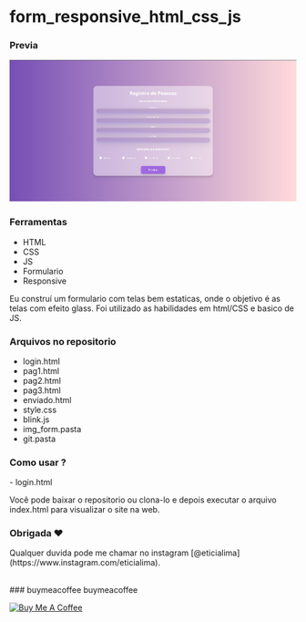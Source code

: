 # form_responsive_html_css_js
 
### Previa
 
<img src="git/demo.jpg?raw=true"/>

### Ferramentas
* HTML
* CSS
* JS
* Formulario
* Responsive

<p>Eu construí um formulario com telas bem estaticas, onde o objetivo é as telas com efeito glass. Foi utilizado as habilidades em html/CSS e basico de JS.  

### Arquivos no repositorio
* login.html
* pag1.html
* pag2.html
* pag3.html
* enviado.html
* style.css
* blink.js
* img_form.pasta  
* git.pasta 

### Como usar ? 
<p>- login.html</P><p> Você pode baixar o repositorio ou clona-lo e depois executar o arquivo index.html para visualizar o site na web.</P> 

### Obrigada ❤️
<p>Qualquer duvida pode me chamar no instagram [@eticialima](https://www.instagram.com/eticialima).</p> 
<br> 
###  buymeacoffee buymeacoffee
 
<a  href="https://www.buymeacoffee.com/leticialima" target="_blank"><img  src="https://cdn.buymeacoffee.com/buttons/default-red.png" alt="Buy Me A Coffee" height="40" width="170" ></a>
</p><br> 
 
